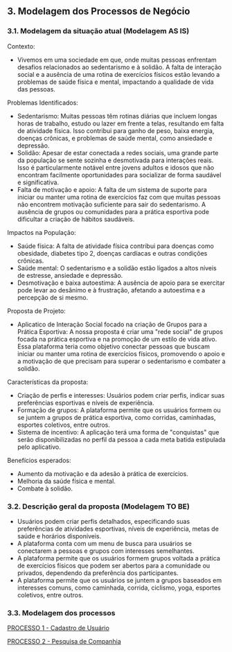 ## 3. Modelagem dos Processos de Negócio

### 3.1. Modelagem da situação atual (Modelagem AS IS)

Contexto:

* Vivemos em uma sociedade em que, onde muitas pessoas enfrentam desafios relacionados ao sedentarismo e à solidão. A falta de interação social e a ausência de uma rotina de exercícios físicos estão levando a problemas de saúde física e mental, impactando a qualidade de vida das pessoas.

Problemas Identificados:

* Sedentarismo: Muitas pessoas têm rotinas diárias que incluem longas horas de trabalho, estudo ou lazer em frente a telas, resultando em falta de atividade física. Isso contribui para ganho de peso, baixa energia, doenças crônicas, e problemas de saúde mental, como ansiedade e depressão.
* Solidão: Apesar de estar conectada a redes sociais, uma grande parte da população se sente sozinha e desmotivada para interações reais. Isso é particularmente notável entre jovens adultos e idosos que não encontram facilmente oportunidades para socializar de forma saudável e significativa.
* Falta de motivação e apoio: A falta de um sistema de suporte para iniciar ou manter uma rotina de exercícios faz com que muitas pessoas não encontrem motivação suficiente para sair do sedentarismo. A ausência de grupos ou comunidades para a prática esportiva pode dificultar a criação de hábitos saudáveis.

Impactos na População:

* Saúde física: A falta de atividade física contribui para doenças como obesidade, diabetes tipo 2, doenças cardíacas e outras condições crônicas.
* Saúde mental: O sedentarismo e a solidão estão ligados a altos níveis de estresse, ansiedade e depressão.
* Desmotivação e baixa autoestima: A ausência de apoio para se exercitar pode levar ao desânimo e à frustração, afetando a autoestima e a percepção de si mesmo.

Proposta de Projeto:
* Aplicatico de Interação Social focado na criação de Grupos para a Prática Esportiva: A nossa proposta é criar uma "rede social" de grupos focada na prática esportiva e na promoção de um estilo de vida ativo. Essa plataforma teria como objetivo conectar pessoas que buscam iniciar ou manter uma rotina de exercícios físicos, promovendo o apoio e a motivação de que precisam para superar o sedentarismo e combater a solidão.

Características da proposta:

* Criação de perfis e interesses: Usuários podem criar perfis, indicar suas preferências esportivas e níveis de experiência.
* Formação de grupos: A plataforma permite que os usuários formem ou se juntem a grupos de prática esportiva, como corridas, caminhadas, esportes coletivos, entre outros.
* Sistema de incentivo: A aplicação terá uma forma de "conquistas" que serão disponibilizadas no perfil da pessoa a cada meta batida estipulada pelo aplicativo.

Benefícios esperados:

* Aumento da motivação e da adesão à prática de exercícios.
* Melhoria da saúde física e mental.
* Combate à solidão.

### 3.2. Descrição geral da proposta (Modelagem TO BE)

* Usuários podem criar perfis detalhados, especificando suas preferências de atividades esportivas, níveis de experiência, metas de saúde e horários disponíveis.
* A plataforma conta com um menu de busca para usuários se conectarem a pessoas e grupos com interesses semelhantes.
* A plataforma permite que os usuários formem grupos voltada a prática de exercícios físicos que podem ser abertos para a comunidade ou privados, dependendo da preferência dos participantes.
* A plataforma permite que os usuários se juntem a grupos baseados em interesses comuns, como caminhada, corrida, ciclismo, yoga, esportes coletivos, entre outros.


### 3.3. Modelagem dos processos

[PROCESSO 1 - Cadastro de Usuário](./processos/processo-1-nome-do-processo.md "Detalhamento do Processo 1.")

[PROCESSO 2 - Pesquisa de Companhia](./processos/processo-2-nome-do-processo.md "Detalhamento do Processo 2.")
